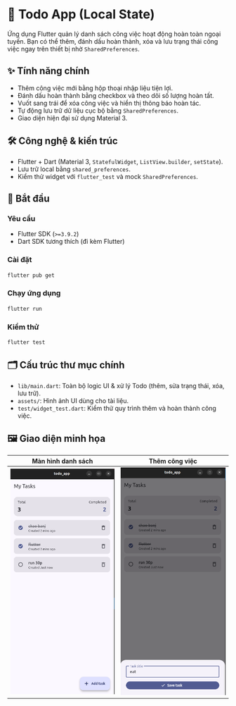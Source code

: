 # 📱 Todo App (Local State)

Ứng dụng Flutter quản lý danh sách công việc hoạt động hoàn toàn ngoại tuyến. Bạn có thể thêm, đánh dấu hoàn thành, xóa và lưu trạng thái công việc ngay trên thiết bị nhờ `SharedPreferences`.

## ✨ Tính năng chính
- Thêm công việc mới bằng hộp thoại nhập liệu tiện lợi.
- Đánh dấu hoàn thành bằng checkbox và theo dõi số lượng hoàn tất.
- Vuốt sang trái để xóa công việc và hiển thị thông báo hoàn tác.
- Tự động lưu trữ dữ liệu cục bộ bằng `SharedPreferences`.
- Giao diện hiện đại sử dụng Material 3.

## 🛠️ Công nghệ & kiến trúc
- Flutter + Dart (Material 3, `StatefulWidget`, `ListView.builder`, `setState`).
- Lưu trữ local bằng `shared_preferences`.
- Kiểm thử widget với `flutter_test` và mock `SharedPreferences`.

## 🚀 Bắt đầu
### Yêu cầu
- Flutter SDK (`>=3.9.2`)
- Dart SDK tương thích (đi kèm Flutter)

### Cài đặt
```bash
flutter pub get
```

### Chạy ứng dụng
```bash
flutter run
```

### Kiểm thử
```bash
flutter test
```

## 🗂️ Cấu trúc thư mục chính
- `lib/main.dart`: Toàn bộ logic UI & xử lý Todo (thêm, sửa trạng thái, xóa, lưu trữ).
- `assets/`: Hình ảnh UI dùng cho tài liệu.
- `test/widget_test.dart`: Kiểm thử quy trình thêm và hoàn thành công việc.

## 🖼️ Giao diện minh họa
| Màn hình danh sách | Thêm công việc |
| --- | --- |
| ![Danh sách công việc](assets/ui1.png) | ![Thêm công việc](assets/ui2.png) |


